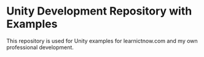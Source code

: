 # Unity Development Repository with Examples

This repository is used for Unity examples for learnictnow.com and my own professional development.

